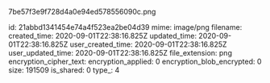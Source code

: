 7be57f3e9f728d4a0e94ed578556090c.png

id: 21abbd1341454e74a4f523ea2be04d39
mime: image/png
filename: 
created_time: 2020-09-01T22:38:16.825Z
updated_time: 2020-09-01T22:38:16.825Z
user_created_time: 2020-09-01T22:38:16.825Z
user_updated_time: 2020-09-01T22:38:16.825Z
file_extension: png
encryption_cipher_text: 
encryption_applied: 0
encryption_blob_encrypted: 0
size: 191509
is_shared: 0
type_: 4